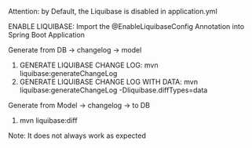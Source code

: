 Attention: by Default, the Liquibase is disabled in application.yml

ENABLE LIQUIBASE: Import the @EnableLiquibaseConfig Annotation into Spring Boot Application


Generate from DB -> changelog -> model
1. GENERATE LIQUIBASE CHANGE LOG: mvn liquibase:generateChangeLog
2. GENERATE LIQUIBASE CHANGE LOG WITH DATA: mvn liquibase:generateChangeLog -Dliquibase.diffTypes=data

Generate from Model -> changelog -> to DB
1. mvn liquibase:diff

Note: It does not always work as expected
